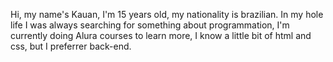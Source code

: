 Hi, my name's Kauan, I'm 15 years old, my nationality is brazilian. In my hole life I was always searching for something about programmation, I'm currently
doing Alura courses to learn more, I know a little bit of html and css, but I preferrer back-end.

<!---
KauanNogueira/KauanNogueira is a ✨ special ✨ repository because its `README.md` (this file) appears on your GitHub profile.
You can click the Preview link to take a look at your changes.
--->
